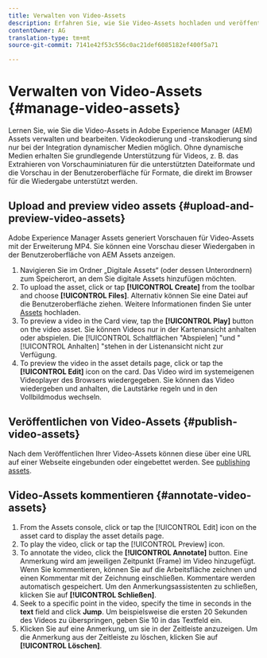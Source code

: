 ```yaml
---
title: Verwalten von Video-Assets
description: Erfahren Sie, wie Sie Video-Assets hochladen und veröffentlichen, eine Vorschau der entsprechenden Assets anzeigen und Anmerkungen hinzufügen können.
contentOwner: AG
translation-type: tm+mt
source-git-commit: 7141e42f53c556c0ac21def6085182ef400f5a71

---
```



# Verwalten von Video-Assets {#manage-video-assets}

Lernen Sie, wie Sie die Video-Assets in Adobe Experience Manager (AEM) Assets verwalten und bearbeiten. Videokodierung und -transkodierung sind nur bei der Integration dynamischer Medien möglich. Ohne dynamische Medien erhalten Sie grundlegende Unterstützung für Videos, z. B. das Extrahieren von Vorschauminiaturen für die unterstützten Dateiformate und die Vorschau in der Benutzeroberfläche für Formate, die direkt im Browser für die Wiedergabe unterstützt werden.

<!-- Also, if you are licensed to use Dynamic Media, see the [Dynamic Media video documentation](/help/assets/dynamic-media/video.md). -->

## Upload and preview video assets {#upload-and-preview-video-assets}

Adobe Experience Manager Assets generiert Vorschauen für Video-Assets mit der Erweiterung MP4. Sie können eine Vorschau dieser Wiedergaben in der Benutzeroberfläche von AEM Assets anzeigen.

1. Navigieren Sie im Ordner „Digitale Assets“ (oder dessen Unterordnern) zum Speicherort, an dem Sie digitale Assets hinzufügen möchten.
1. To upload the asset, click or tap **[!UICONTROL Create]** from the toolbar and choose **[!UICONTROL Files]**. Alternativ können Sie eine Datei auf die Benutzeroberfläche ziehen. Weitere Informationen finden Sie unter [Assets](manage-digital-assets.md#uploading-assets) hochladen.
1. To preview a video in the Card view, tap the **[!UICONTROL Play]** button on the video asset. Sie können Videos nur in der Kartenansicht anhalten oder abspielen. Die [!UICONTROL Schaltflächen &quot;Abspielen] &quot;und &quot; [!UICONTROL Anhalten] &quot;stehen in der Listenansicht nicht zur Verfügung.
1. To preview the video in the asset details page, click or tap the **[!UICONTROL Edit]** icon on the card. Das Video wird im systemeigenen Videoplayer des Browsers wiedergegeben. Sie können das Video wiedergeben und anhalten, die Lautstärke regeln und in den Vollbildmodus wechseln.

## Veröffentlichen von Video-Assets {#publish-video-assets}

Nach dem Veröffentlichen Ihrer Video-Assets können diese über eine URL auf einer Webseite eingebunden oder eingebettet werden. See [publishing assets](/help/assets/dynamic-media/publishing-dynamicmedia-assets.md).

## Video-Assets kommentieren {#annotate-video-assets}

1. From the Assets console, click or tap the [!UICONTROL Edit] icon on the asset card to display the asset details page.
1. To play the video, click or tap the [!UICONTROL Preview] icon.
1. To annotate the video, click the **[!UICONTROL Annotate]** button. Eine Anmerkung wird am jeweiligen Zeitpunkt (Frame) im Video hinzugefügt. Wenn Sie kommentieren, können Sie auf die Arbeitsfläche zeichnen und einen Kommentar mit der Zeichnung einschließen. Kommentare werden automatisch gespeichert. Um den Anmerkungsassistenten zu schließen, klicken Sie auf **[!UICONTROL Schließen]**. 
1. Seek to a specific point in the video, specify the time in seconds in the **text** field and click **Jump**. Um beispielsweise die ersten 20 Sekunden des Videos zu überspringen, geben Sie 10 in das Textfeld ein.
1. Klicken Sie auf eine Anmerkung, um sie in der Zeitleiste anzuzeigen. Um die Anmerkung aus der Zeitleiste zu löschen, klicken Sie auf **[!UICONTROL Löschen]**.
